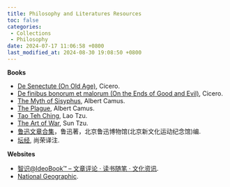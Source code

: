 ```yaml
---
title: Philosophy and Literatures Resources
toc: false
categories:
 - Collections
 - Philosophy
date: 2024-07-17 11:06:58 +0800
last_modified_at: 2024-08-30 19:08:50 +0800
---
```


**Books**

- [De Senectute (On Old Age)](https://oll.libertyfund.org/titles/cicero-on-old-age-de-senectute), Cicero.
- [De finibus bonorum et malorum (On the Ends of Good and Evil)](https://readthedocs.org/projects/de-finibus-bonorum-et-malorum/downloads/pdf/latest/), Cicero.
- [The Myth of Sisyphus](https://www2.hawaii.edu/~freeman/courses/phil360/16.%20Myth%20of%20Sisyphus.pdf), Albert Camus.
- [The Plague](https://ratical.org/PandemicParallaxView/ThePlague-Camus.pdf), Albert Camus.
- [Tao Teh Ching](https://www.bu.edu/religion/files/pdf/Tao_Teh_Ching_Translations.pdf), Lao Tzu.
- [The Art of War](https://sites.ualberta.ca/~enoch/Readings/The_Art_Of_War.pdf), Sun Tzu.
- [鲁迅文章合集](http://www.luxunmuseum.com.cn/cx/works.php)，鲁迅著，北京鲁迅博物馆(北京新文化运动纪念馆)编.
- [坛经](https://zxyj.lcu.edu.cn/docs/20211210123211713978.pdf), 尚荣译注.

**Websites**

- [智识@IdeoBook™ – 文章评论 · 读书随笔 · 文化资讯](http://www.ideobook.com/).
- [National Geographic](https://www.nationalgeographic.com/).
